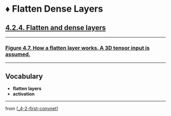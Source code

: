 # ♦️ Flatten Dense Layers

## [**4.2.4.** Flatten and dense layers](https://livebook.manning.com/book/deep-learning-with-javascript/chapter-4/60)

---

### [**Figure 4.7.** How a flatten layer works. A 3D tensor input is assumed.](https://livebook.manning.com/book/deep-learning-with-javascript/chapter-4/ch04fig07)

---

## **Vocabulary**

- **flatten layers**
- **activation**

---

from [[_4-2-first-convnet]]

[//begin]: # "Autogenerated link references for markdown compatibility"
[_4-2-first-convnet]: _4-2-first-convnet.md "♦️ First ConvNet"
[//end]: # "Autogenerated link references"
